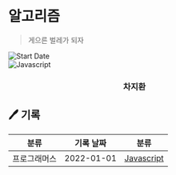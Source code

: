 <h1>알고리즘</h1>

> 게으른 벌레가 되자

![Start Date](https://img.shields.io/badge/Start%20Date-2022--01--01-ffdd59.svg)</br>
<img  alt="Javascript" src ="https://img.shields.io/badge/Javascript-F7DF1E.svg?&style=for-the-badge&logo=Javascript&logoColor=white"/>

<div align="center">
<h3> 차지환 </h3>

</div>

<h2>🖊 기록</h2>

|  분류  | 기록 날짜  |                                                                 분류                                                                  |
| :----: | :--------: | :-----------------------------------------------------------------------------------------------------------------------------------: |
|  프로그래머스  | 2022-01-01 |                             [Javascript](#)                             |
